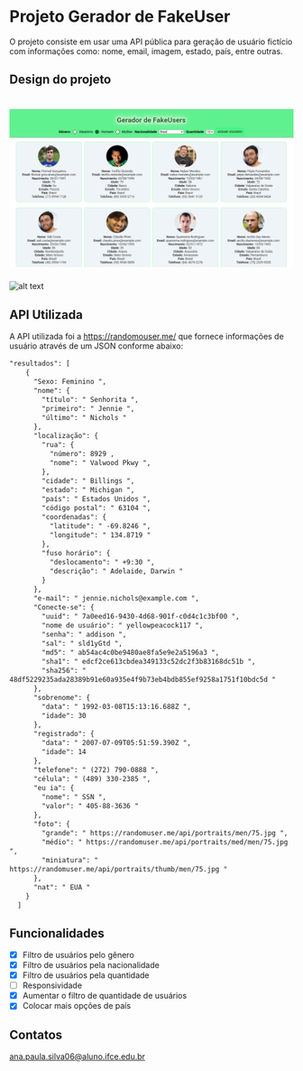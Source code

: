 # Projeto Gerador de FakeUser
O projeto consiste em usar uma API pública para geração de usuário fictício com informações como: nome, email, imagem, estado, país, entre outras.
## Design do projeto
![alt text](image.png)
=======
![alt text](image-1.png)


## API Utilizada
A API utilizada foi a https://randomouser.me/ que fornece informações de usuário através de um JSON conforme abaixo:

```
"resultados": [
    {
      "Sexo: Feminino ",
      "nome": {
        "título": " Senhorita ",
        "primeiro": " Jennie ",
        "último": " Nichols "
      },
      "localização": {
        "rua": {
          "número": 8929 ,
          "nome": " Valwood Pkwy ",
        },
        "cidade": " Billings ",
        "estado": " Michigan ",
        "país": " Estados Unidos ",
        "código postal": " 63104 ",
        "coordenadas": {
          "latitude": " -69.8246 ",
          "longitude": " 134.8719 "
        },
        "fuso horário": {
          "deslocamento": " +9:30 ",
          "descrição": " Adelaide, Darwin "
        }
      },
      "e-mail": " jennie.nichols@example.com ",
      "Conecte-se": {
        "uuid": " 7a0eed16-9430-4d68-901f-c0d4c1c3bf00 ",
        "nome de usuário": " yellowpeacock117 ",
        "senha": " addison ",
        "sal": " sld1yGtd ",
        "md5": " ab54ac4c0be9480ae8fa5e9e2a5196a3 ",
        "sha1": " edcf2ce613cbdea349133c52dc2f3b83168dc51b ",
        "sha256": " 48df5229235ada28389b91e60a935e4f9b73eb4bdb855ef9258a1751f10bdc5d "
      },
      "sobrenome": {
        "data": " 1992-03-08T15:13:16.688Z ",
        "idade": 30
      },
      "registrado": {
        "data": " 2007-07-09T05:51:59.390Z ",
        "idade": 14
      },
      "telefone": " (272) 790-0888 ",
      "célula": " (489) 330-2385 ",
      "eu ia": {
        "nome": " SSN ",
        "valor": " 405-88-3636 "
      },
      "foto": {
        "grande": " https://randomuser.me/api/portraits/men/75.jpg ",
        "médio": " https://randomuser.me/api/portraits/med/men/75.jpg ",
        "miniatura": " https://randomuser.me/api/portraits/thumb/men/75.jpg "
      },
      "nat": " EUA "
    }
  ]

```

## Funcionalidades

- [x] Filtro de usuários pelo gênero
- [x] Filtro de usuários pela nacionalidade
- [x] Filtro de usuários pela quantidade
- [ ] Responsividade
- [x] Aumentar o filtro de quantidade de usuários
- [x] Colocar mais opções de país

## Contatos
ana.paula.silva06@aluno.ifce.edu.br
